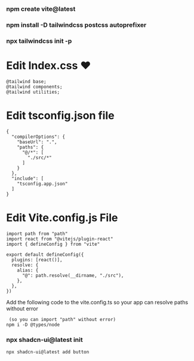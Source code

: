 ### npm create vite@latest
### npm install -D tailwindcss postcss autoprefixer
### npx tailwindcss init -p
# Edit Index.css ♥
```
@tailwind base;
@tailwind components;
@tailwind utilities;
```
# Edit tsconfig.json file
```
{
  "compilerOptions": {
    "baseUrl": ".",
    "paths": {
      "@/*": [
        "./src/*"
      ]
    }
  },
  "include": [
    "tsconfig.app.json"
  ]
}
```
# Edit Vite.config.js File
```
import path from "path"
import react from "@vitejs/plugin-react"
import { defineConfig } from "vite"

export default defineConfig({
  plugins: [react()],
  resolve: {
    alias: {
      "@": path.resolve(__dirname, "./src"),
    },
  },
})

```
Add the following code to the vite.config.ts so your app can resolve paths without error
```
 (so you can import "path" without error)
npm i -D @types/node
```
### npx shadcn-ui@latest init
```
npx shadcn-ui@latest add button

```
